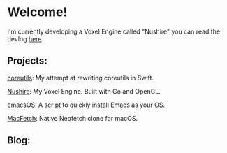 Welcome!
========

I'm currently developing a Voxel Engine called "Nushire" you can read the devlog [here](/tags/nushire/).


Projects:
---------

[coreutils](https://github.com/appleware/coreutils): My attempt at rewriting coreutils in Swift.

[Nushire](/tags/nushire/): My Voxel Engine. Built with Go and OpenGL.

[emacsOS](https://github.com/appleware/emacsOS): A script to quickly install Emacs as your OS.

[MacFetch](https://github.com/appleware/macfetch): Native Neofetch clone for macOS.

Blog:
---------